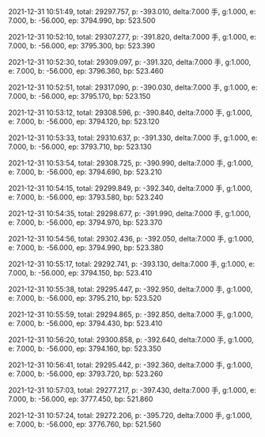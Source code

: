 2021-12-31 10:51:49, total: 29297.757, p: -393.010, delta:7.000 手, g:1.000, e: 7.000, b: -56.000, ep: 3794.990, bp: 523.500

2021-12-31 10:52:10, total: 29307.277, p: -391.820, delta:7.000 手, g:1.000, e: 7.000, b: -56.000, ep: 3795.300, bp: 523.390

2021-12-31 10:52:30, total: 29309.097, p: -391.320, delta:7.000 手, g:1.000, e: 7.000, b: -56.000, ep: 3796.360, bp: 523.460

2021-12-31 10:52:51, total: 29317.090, p: -390.030, delta:7.000 手, g:1.000, e: 7.000, b: -56.000, ep: 3795.170, bp: 523.150

2021-12-31 10:53:12, total: 29308.596, p: -390.840, delta:7.000 手, g:1.000, e: 7.000, b: -56.000, ep: 3794.120, bp: 523.120

2021-12-31 10:53:33, total: 29310.637, p: -391.330, delta:7.000 手, g:1.000, e: 7.000, b: -56.000, ep: 3793.710, bp: 523.130

2021-12-31 10:53:54, total: 29308.725, p: -390.990, delta:7.000 手, g:1.000, e: 7.000, b: -56.000, ep: 3794.690, bp: 523.210

2021-12-31 10:54:15, total: 29299.849, p: -392.340, delta:7.000 手, g:1.000, e: 7.000, b: -56.000, ep: 3793.580, bp: 523.240

2021-12-31 10:54:35, total: 29298.677, p: -391.990, delta:7.000 手, g:1.000, e: 7.000, b: -56.000, ep: 3794.970, bp: 523.370

2021-12-31 10:54:56, total: 29302.436, p: -392.050, delta:7.000 手, g:1.000, e: 7.000, b: -56.000, ep: 3794.990, bp: 523.380

2021-12-31 10:55:17, total: 29292.741, p: -393.130, delta:7.000 手, g:1.000, e: 7.000, b: -56.000, ep: 3794.150, bp: 523.410

2021-12-31 10:55:38, total: 29295.447, p: -392.950, delta:7.000 手, g:1.000, e: 7.000, b: -56.000, ep: 3795.210, bp: 523.520

2021-12-31 10:55:59, total: 29294.865, p: -392.850, delta:7.000 手, g:1.000, e: 7.000, b: -56.000, ep: 3794.430, bp: 523.410

2021-12-31 10:56:20, total: 29300.858, p: -392.640, delta:7.000 手, g:1.000, e: 7.000, b: -56.000, ep: 3794.160, bp: 523.350

2021-12-31 10:56:41, total: 29295.442, p: -392.360, delta:7.000 手, g:1.000, e: 7.000, b: -56.000, ep: 3793.720, bp: 523.260

2021-12-31 10:57:03, total: 29277.217, p: -397.430, delta:7.000 手, g:1.000, e: 7.000, b: -56.000, ep: 3777.450, bp: 521.860

2021-12-31 10:57:24, total: 29272.206, p: -395.720, delta:7.000 手, g:1.000, e: 7.000, b: -56.000, ep: 3776.760, bp: 521.560
